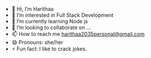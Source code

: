 - 👋 Hi, I’m Harithaa
- 👀 I’m interested in Full Stack Development
- 🌱 I’m currently learning Node js
- 💞️ I’m looking to collaborate on ...
- 📫 How to reach me harithaa2035personal@gmail.com
- 😄 Pronouns: she/her
- ⚡ Fun fact: I like to crack jokes.

<!---
harithaaselvanathan2035/harithaaselvanathan2035 is a ✨ special ✨ repository because its `README.md` (this file) appears on your GitHub profile.
You can click the Preview link to take a look at your changes.
--->
